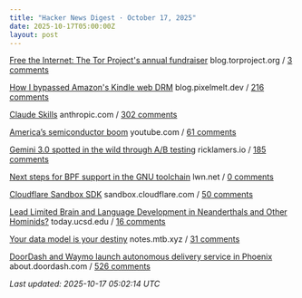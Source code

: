 ```yaml
---
title: "Hacker News Digest · October 17, 2025"
date: 2025-10-17T05:00:00Z
layout: post
---
```


[Free the Internet: The Tor Project's annual fundraiser](https://blog.torproject.org/2025-fundraiser-donations-matched/)  blog.torproject.org / [3 comments](https://news.ycombinator.com/item?id=45613246)

[How I bypassed Amazon's Kindle web DRM](https://blog.pixelmelt.dev/kindle-web-drm/)  blog.pixelmelt.dev / [216 comments](https://news.ycombinator.com/item?id=45610226)

[Claude Skills](https://www.anthropic.com/news/skills)  anthropic.com / [302 comments](https://news.ycombinator.com/item?id=45607117)

[America’s semiconductor boom](https://www.youtube.com/watch?v=T-jt3qBzJ4A)  youtube.com / [61 comments](https://news.ycombinator.com/item?id=45611735)

[Gemini 3.0 spotted in the wild through A/B testing](https://ricklamers.io/posts/gemini-3-spotted-in-the-wild/)  ricklamers.io / [185 comments](https://news.ycombinator.com/item?id=45607758)

[Next steps for BPF support in the GNU toolchain](https://lwn.net/Articles/1039827/)  lwn.net / [0 comments](https://news.ycombinator.com/item?id=45612987)

[Cloudflare Sandbox SDK](https://sandbox.cloudflare.com/)  sandbox.cloudflare.com / [50 comments](https://news.ycombinator.com/item?id=45610523)

[Lead Limited Brain and Language Development in Neanderthals and Other Hominids?](https://today.ucsd.edu/story/did-lead-limit-brain-and-language-development-in-neanderthals-and-other-extinct-hominids)  today.ucsd.edu / [16 comments](https://news.ycombinator.com/item?id=45611851)

[Your data model is your destiny](https://notes.mtb.xyz/p/your-data-model-is-your-destiny)  notes.mtb.xyz / [31 comments](https://news.ycombinator.com/item?id=45583786)

[DoorDash and Waymo launch autonomous delivery service in Phoenix](https://about.doordash.com/en-us/news/waymo)  about.doordash.com / [526 comments](https://news.ycombinator.com/item?id=45605501)


_Last updated: 2025-10-17 05:02:14 UTC_
